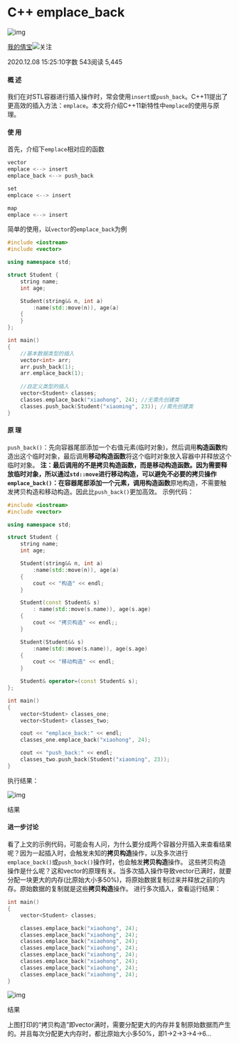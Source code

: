 # C++ emplace_back

![img](https://upload.jianshu.io/users/upload_avatars/22192996/0bbcac3c-cbd4-45a3-9fd3-31f76732ffa2.jpg?imageMogr2/auto-orient/strip|imageView2/1/w/96/h/96/format/webp)

[我的倩宝](https://www.jianshu.com/u/7292e231d5f9)[![  ](https://upload.jianshu.io/user_badge/19c2bea4-c7f7-467f-a032-4fed9acbc55d)](https://www.jianshu.com/mobile/creator)关注

2020.12.08 15:25:10字数 543阅读 5,445

#### 概 述

我们在对STL容器进行插入操作时，常会使用`insert`或`push_back`。C++11提出了更高效的插入方法：`emplace`。本文将介绍C++11新特性中`emplace`的使用与原理。

#### 使 用

首先，介绍下`emplace`相对应的函数

```rust
vector
emplace <--> insert
emplace_back <--> push_back

set
emplcace <--> insert

map
emplace <--> insert
```

简单的使用，以`vector`的`emplace_back`为例

```cpp
#include <iostream>
#include <vector>

using namespace std;

struct Student {
    string name;
    int age;

    Student(string&& n, int a)
        :name(std::move(n)), age(a)
    {
    }
};

int main()
{
    //基本数据类型的插入
    vector<int> arr;
    arr.push_back(1);
    arr.emplace_back(1);
  
    //自定义类型的插入
    vector<Student> classes;
    classes.emplace_back("xiaohong", 24); //无需先创建类
    classes.push_back(Student("xiaoming", 23)); //需先创建类
}
```

#### 原 理

`push_back()`：先向容器尾部添加一个右值元素(临时对象)，然后调用**构造函数**构造出这个临时对象，最后调用**移动构造函数**将这个临时对象放入容器中并释放这个临时对象。
**注：**最后调用的不是拷贝构造函数，而是移动构造函数。因为需要释放临时对象，所以通过`std::move`进行移动构造，可以避免不必要的拷贝操作
`emplace_back()`：在容器尾部添加一个元素，调用**构造函数**原地构造，不需要触发拷贝构造和移动构造。因此比`push_back()`更加高效。
示例代码：

```cpp
#include <iostream>
#include <vector>

using namespace std;

struct Student {
    string name;
    int age;

    Student(string&& n, int a)
        :name(std::move(n)), age(a)
    {
        cout << "构造" << endl;
    }

    Student(const Student& s)
        : name(std::move(s.name)), age(s.age)
    {
        cout << "拷贝构造" << endl;;
    }

    Student(Student&& s)
        :name(std::move(s.name)), age(s.age)
    {
        cout << "移动构造" << endl;
    }

    Student& operator=(const Student& s);
};

int main()
{
    vector<Student> classes_one;
    vector<Student> classes_two;

    cout << "emplace_back:" << endl;
    classes_one.emplace_back("xiaohong", 24);

    cout << "push_back:" << endl;
    classes_two.push_back(Student("xiaoming", 23));
}
```

执行结果：



![img]()

结果

#### 进一步讨论

看了上文的示例代码，可能会有人问，为什么要分成两个容器分开插入来查看结果呢？因为一起插入时，会触发未知的**拷贝构造**操作，以及多次进行`emplace_back()`或`push_back()`操作时，也会触发**拷贝构造**操作。
这些拷贝构造操作是什么呢？这和vector的原理有关。当多次插入操作导致vector已满时，就要分配一块更大的内存(比原始大小多50%)，将原始数据复制过来并释放之前的内存。原始数据的复制就是这些**拷贝构造**操作。
进行多次插入，查看运行结果：

```cpp
int main()
{
    vector<Student> classes;

    classes.emplace_back("xiaohong", 24);
    classes.emplace_back("xiaohong", 24);
    classes.emplace_back("xiaohong", 24);
    classes.emplace_back("xiaohong", 24);
    classes.emplace_back("xiaohong", 24);
    classes.emplace_back("xiaohong", 24);
    classes.emplace_back("xiaohong", 24);
    classes.emplace_back("xiaohong", 24);
}
```



![img]()

结果

上图打印的“拷贝构造”即vector满时，需要分配更大的内存并复制原始数据而产生的。并且每次分配更大内存时，都比原始大小多50%，即1->2->3->4->6...